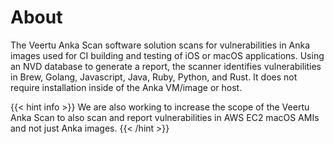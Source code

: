 ---
---

# About
The Veertu Anka Scan software solution scans for vulnerabilities in Anka images used for CI building and testing of iOS or macOS applications. Using an NVD database to generate a report, the scanner identifies vulnerabilities in Brew, Golang, Javascript, Java, Ruby, Python, and Rust. It does not require installation inside of the Anka VM/image or host.

{{< hint info >}}
We are also working to increase the scope of the Veertu Anka Scan to also scan and report vulnerabilities in AWS EC2 macOS AMIs and not just Anka images.
{{< /hint >}}